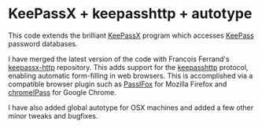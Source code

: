 # KeePassX + keepasshttp + autotype

This code extends the brilliant [KeePassX](https://www.keepassx.org/) program
which accesses [KeePass](http://keepass.info/) password databases.

I have merged the latest version of the code with Francois Ferrand's
[keepassx-http](https://gitorious.org/keepassx/keepassx-http/) repository.
This adds support for the [keepasshttp](https://github.com/pfn/keepasshttp/)
protocol, enabling automatic form-filling in web browsers. This is accomplished
via a compatible browser plugin such as
[PassIFox](https://passifox.appspot.com/passifox.xpi) for Mozilla Firefox and
[chromeIPass](https://chrome.google.com/webstore/detail/chromeipass/ompiailgknfdndiefoaoiligalphfdae)
for Google Chrome.

I have also added global autotype for OSX machines and added a few other minor
tweaks and bugfixes.

